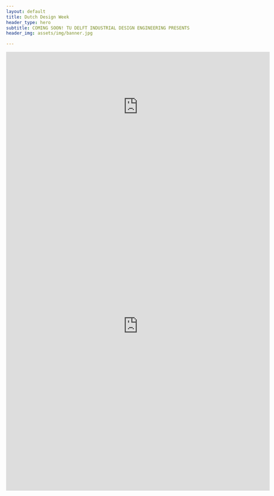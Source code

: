 ```yaml
---
layout: default
title: Dutch Design Week
header_type: hero
subtitle: COMING SOON! TU DELFT INDUSTRIAL DESIGN ENGINEERING PRESENTS THEIR EXHIBITION AT DUTCH DESIGN WEEK  // 21 – 29 OCTOBER 2023 AT AREA51 (BASEMENT)
header_img: assets/img/banner.jpg

---
```


<iframe width="720" height="299" src="https://www.youtube.com/embed/vRj83QN3yKI" title="TU Delft - BSc Industrieel Ontwerpen" frameborder="0" allow="accelerometer; autoplay; clipboard-write; encrypted-media; gyroscope; picture-in-picture; web-share" allowfullscreen></iframe>

<iframe src="https://docs.google.com/forms/d/e/1FAIpQLSe34gByJ_71GQDDvS3wGhvFo3lRGHK68e4uLNtz1-oB0pZy6Q/viewform?embedded=true" width="720" height="900" frameborder="0" marginheight="0" marginwidth="0">Loading…</iframe>